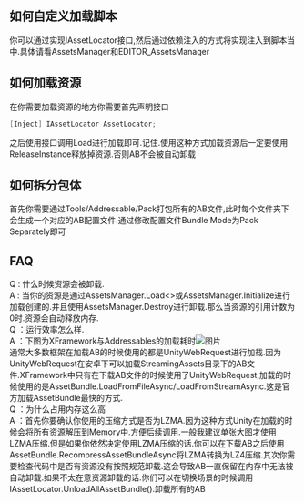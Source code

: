 ## **如何自定义加载脚本**
你可以通过实现IAssetLocator接口,然后通过依赖注入的方式将实现注入到脚本当中.具体请看AssetsManager和EDITOR_AssetsManager

## **如何加载资源**
在你需要加载资源的地方你需要首先声明接口
```c#
[Inject] IAssetLocator AssetLocator;
```
之后使用接口调用Load进行加载即可.记住.使用这种方式加载资源后一定要使用ReleaseInstance释放掉资源.否则AB不会被自动卸载

## **如何拆分包体**
首先你需要通过Tools/Addressable/Pack打包所有的AB文件,此时每个文件夹下会生成一个对应的AB配置文件.通过修改配置文件Bundle Mode为Pack Separately即可

## **FAQ**
Q : 什么时候资源会被卸载.  
A : 当你的资源是通过AssetsManager.Load<>或AssetsManager.Initialize进行加载创建的.并且使用AssetsManager.Destroy进行卸载.那么当资源的引用计数为0时.资源会自动释放内存.  
Q ：运行效率怎么样.  
A ：下图为XFramework与Addressables的加载耗时![图片](https://github.com/Noname-Studio/XFramework/blob/master/Docs/pic/XFrameworkResourcesLoadPerformance.png)  
通常大多数框架在加载AB的时候使用的都是UnityWebRequest进行加载.因为UnityWebRequest在安卓下可以加载StreamingAssets目录下的AB文件.XFramework中只有在下载AB文件的时候使用了UnityWebRequest,加载的时候使用的是AssetBundle.LoadFromFileAsync/LoadFromStreamAsync.这是官方加载AssetBundle最快的方式.  
Q ：为什么占用内存这么高  
A ：首先你要确认你使用的压缩方式是否为LZMA.因为这种方式Unity在加载的时候会将所有资源解压到Memory中.方便后续调用.一般我建议单张大图才使用LZMA压缩.但是如果你依然决定使用LZMA压缩的话.你可以在下载AB之后使用AssetBundle.RecompressAssetBundleAsync将LZMA转换为LZ4压缩.其次你需要检查代码中是否有资源没有按照规范卸载.这会导致AB一直保留在内存中无法被自动卸载.如果不太在意资源卸载的话.你们可以在切换场景的时候调用IAssetLocator.UnloadAllAssetBundle().卸载所有的AB

